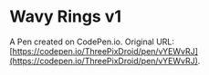 # Wavy Rings v1

A Pen created on CodePen.io. Original URL: [https://codepen.io/ThreePixDroid/pen/vYEWvRJ](https://codepen.io/ThreePixDroid/pen/vYEWvRJ).


